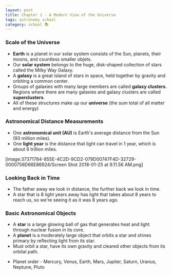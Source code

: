 ```yaml
---
layout: post
title: Chapter 1 - A Modern View of the Universe
tags: astronomy school
category: school 📚
---
```

### Scale of the Universe

- **Earth** is a planet in our solar system consists of the Sun, planets, their moons, and countless smaller objets.
- Our **solar system** belongs to the huge, disk-shaped collection of stars called the Milky Way Galaxy.
- A **galaxy** is a great island of stars in space, held together by gravity and orbiting a common center.
- Groups of galaxies with many large members are called **galaxy clusters**. Regions where there are many galaxies and galaxy clusters are called **superclusters**.
- All of these structures make up our **universe** (the sum total of all matter and energy)

### Astronomical Distance Measurements

- One **astronomical unit (AU)** is Earth's average distance from the Sun (93 million miles).
- One **light year** is the distance that light can travel in 1 year, which is about 6 trillion miles.

[image:37371784-855E-4C2D-9CD2-079D00747F4D-32729-0000756D66E86924/Screen Shot 2018-01-25 at 9.11.56 AM.png]

### Looking Back in Time

- The father away we look in distance, the further back we look in time.
- A star that is 8 light years away has light that takes about 8 years to reach us, so we're seeing it as it was 8 years ago.

### Basic Astronomical Objects

- A **star** is a large glowing ball of gas that generates heat and light through nuclear fusion in its core.
- A **planet** is a moderately large object that orbits a star and shines primary by reflecting light from its star.
- Must orbit a star, have its own gravity and cleared other objects from its orbital path.
* Planet order - Mercury, Venus, Earth, Mars, Jupiter, Saturn, Uranus, Neptune, Pluto
